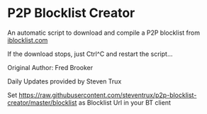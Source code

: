 # P2P Blocklist Creator

An automatic script to download and compile a P2P blocklist from  [iblocklist.com](https://cnhv.co/hbz)

If the download stops, just Ctrl^C and restart the script...


Original Author: Fred Brooker

Daily Updates provided by Steven Trux


Set https://raw.githubusercontent.com/steventrux/p2p-blocklist-creator/master/blocklist as Blocklist Url in your BT client
